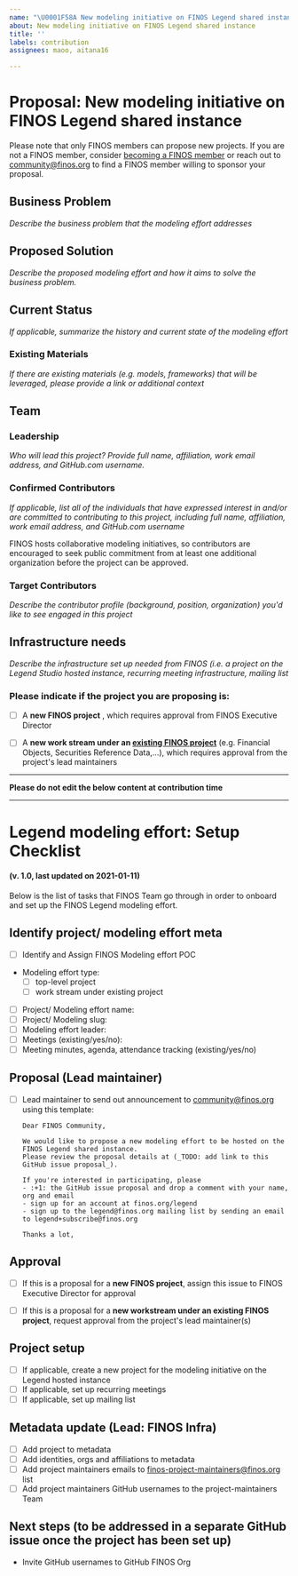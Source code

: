 ```yaml
---
name: "\U0001F58A New modeling initiative on FINOS Legend shared instance"
about: New modeling initiative on FINOS Legend shared instance
title: ''
labels: contribution
assignees: maoo, aitana16

---
```


# Proposal: New modeling initiative on FINOS Legend shared instance
Please note that only FINOS members can propose new projects. If you are not a FINOS member, consider [becoming a FINOS member](https://www.finos.org/membership-benefits#become-a-member) or reach out to community@finos.org to find a FINOS member willing to sponsor your proposal.

## Business Problem
*Describe the business problem that the modeling effort addresses*
 
## Proposed Solution
*Describe the proposed modeling effort and how it aims to solve the business problem.*
 
## Current Status
*If applicable, summarize the history and current state of the modeling effort*
 
### Existing Materials
*If there are existing materials (e.g. models, frameworks) that will be leveraged, please provide a link or additional context*

## Team
### Leadership
*Who will lead this project? Provide full name, affiliation, work email address, and GitHub.com username.*

### Confirmed Contributors
*If applicable, list all of the individuals that have expressed interest in and/or are committed to contributing to this project, including full name, affiliation, work email address, and GitHub.com username*

FINOS hosts collaborative modeling initiatives, so contributors are encouraged to seek public commitment from at least one additional organization before the project can be approved. 

### Target Contributors
*Describe the contributor profile (background, position, organization) you'd like to see engaged in this project*

## Infrastructure needs
*Describe the infrastructure set up needed from FINOS (i.e. a project on the Legend Studio hosted instance, recurring meeting infrastructure, mailing list*

### Please indicate if the project you are proposing is:
- [ ] A **new FINOS project** , which requires approval from FINOS Executive Director
- [ ] A **new work stream under an [existing FINOS project](https://landscape.finos.org/)** (e.g. Financial Objects, Securities Reference Data,...), which requires approval from the project's lead maintainers


----

**Please do not edit the below content at contribution time**

----

# Legend modeling effort: Setup Checklist  
#### (v. 1.0, last updated on 2021-01-11)
Below is the list of tasks that FINOS Team go through in order to onboard and set up the FINOS Legend modeling effort.

## Identify project/ modeling effort meta
- [ ] Identify and Assign FINOS Modeling effort POC
- Modeling effort type:
    - [ ] top-level project
    - [ ] work stream under existing project 
- [ ] Project/ Modeling effort name:
- [ ] Project/ Modeling slug:
- [ ] Modeling effort leader:
- [ ] Meetings (existing/yes/no):
- [ ] Meeting minutes, agenda, attendance tracking (existing/yes/no)

## Proposal (Lead maintainer)
- [ ] Lead maintainer to send out announcement to community@finos.org using this template:
    
    ```
    Dear FINOS Community, 
    
    We would like to propose a new modeling effort to be hosted on the FINOS Legend shared instance.
    Please review the proposal details at (_TODO: add link to this GitHub issue proposal_).
    
    If you're interested in participating, please 
    - :+1: the GitHub issue proposal and drop a comment with your name, org and email
    - sign up for an account at finos.org/legend
    - sign up to the legend@finos.org mailing list by sending an email to legend+subscribe@finos.org
   
   Thanks a lot,
   ```
## Approval
- [ ] If this is a proposal for a **new FINOS project**, assign this issue to FINOS Executive Director for approval
- [ ] If this is a proposal for a **new workstream under an existing FINOS project**, request approval from the project's lead maintainer(s) 


## Project setup
- [ ] If applicable, create a new project for the modeling initiative on the Legend hosted instance
- [ ] If applicable, set up recurring meetings
- [ ] If applicable, set up mailing list

## Metadata update (Lead: FINOS Infra)
- [ ] Add project to metadata
- [ ] Add identities, orgs and affiliations to metadata
- [ ] Add project maintainers emails to finos-project-maintainers@finos.org list
- [ ] Add project maintainers GitHub usernames to the project-maintainers Team

## Next steps (to be addressed in a separate GitHub issue once the project has been set up)
- Invite GitHub usernames to GitHub FINOS Org
